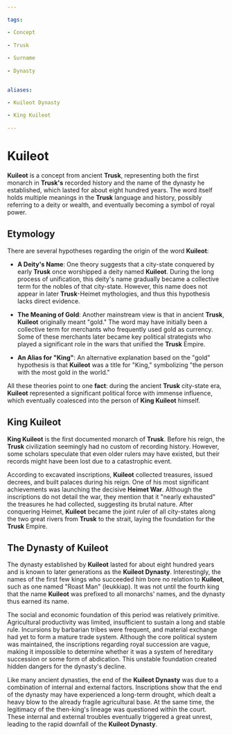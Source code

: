 ```yaml
---

tags:

- Concept
    
- Trusk
    
- Surname
    
- Dynasty
    

aliases:

- Kuileot Dynasty
    
- King Kuileot
    
---
```

# Kuileot

**Kuileot** is a concept from ancient **Trusk**, representing both the first monarch in **Trusk's** recorded history and the name of the dynasty he established, which lasted for about eight hundred years. The word itself holds multiple meanings in the **Trusk** language and history, possibly referring to a deity or wealth, and eventually becoming a symbol of royal power.

## Etymology

There are several hypotheses regarding the origin of the word **Kuileot**:

- **A Deity's Name**: One theory suggests that a city-state conquered by early **Trusk** once worshipped a deity named **Kuileot**. During the long process of unification, this deity's name gradually became a collective term for the nobles of that city-state. However, this name does not appear in later **Trusk**-Heimet mythologies, and thus this hypothesis lacks direct evidence.
    
- **The Meaning of Gold**: Another mainstream view is that in ancient **Trusk**, **Kuileot** originally meant "gold." The word may have initially been a collective term for merchants who frequently used gold as currency. Some of these merchants later became key political strategists who played a significant role in the wars that unified the **Trusk** Empire.
    
- **An Alias for "King"**: An alternative explanation based on the "gold" hypothesis is that **Kuileot** was a title for "King," symbolizing "the person with the most gold in the world."
    

All these theories point to one **fact**: during the ancient **Trusk** city-state era, **Kuileot** represented a significant political force with immense influence, which eventually coalesced into the person of **King Kuileot** himself.

## King Kuileot

**King Kuileot** is the first documented monarch of **Trusk**. Before his reign, the **Trusk** civilization seemingly had no custom of recording history. However, some scholars speculate that even older rulers may have existed, but their records might have been lost due to a catastrophic event.

According to excavated inscriptions, **Kuileot** collected treasures, issued decrees, and built palaces during his reign. One of his most significant achievements was launching the decisive **Heimet War**. Although the inscriptions do not detail the war, they mention that it "nearly exhausted" the treasures he had collected, suggesting its brutal nature. After conquering Heimet, **Kuileot** became the joint ruler of all city-states along the two great rivers from **Trusk** to the strait, laying the foundation for the **Trusk** Empire.

## The Dynasty of Kuileot

The dynasty established by **Kuileot** lasted for about eight hundred years and is known to later generations as the **Kuileot Dynasty**. Interestingly, the names of the first few kings who succeeded him bore no relation to **Kuileot**, such as one named "Roast Man" (leukkiap). It was not until the fourth king that the name **Kuileot** was prefixed to all monarchs' names, and the dynasty thus earned its name.

The social and economic foundation of this period was relatively primitive. Agricultural productivity was limited, insufficient to sustain a long and stable rule. Incursions by barbarian tribes were frequent, and material exchange had yet to form a mature trade system. Although the core political system was maintained, the inscriptions regarding royal succession are vague, making it impossible to determine whether it was a system of hereditary succession or some form of abdication. This unstable foundation created hidden dangers for the dynasty's decline.

Like many ancient dynasties, the end of the **Kuileot Dynasty** was due to a combination of internal and external factors. Inscriptions show that the end of the dynasty may have experienced a long-term drought, which dealt a heavy blow to the already fragile agricultural base. At the same time, the legitimacy of the then-king's lineage was questioned within the court. These internal and external troubles eventually triggered a great unrest, leading to the rapid downfall of the **Kuileot Dynasty**.